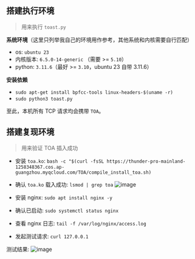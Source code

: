 ## 搭建执行环境
> 用来执行 `toast.py`

**系统环境**（这里只列举我自己的环境用作参考，其他系统和内核需要自行匹配）
- os: `ubuntu 23`
- 内核版本: `6.5.0-14-generic` （需要 >= `5.10`）
- python: `3.11.6`（最好 >= `3.10`，ubuntu 23 自带 3.11.6）

**安装依赖**
- `sudo apt-get install bpfcc-tools linux-headers-$(uname -r)`
- `sudo python3 toast.py`

至此，本机所有 TCP 请求均会携带 `TOA`。

## 搭建复现环境
> 用来验证 TOA 插入成功

- 安装 `toa.ko`: `bash -c "$(curl -fsSL https://thunder-pro-mainland-1258348367.cos.ap-guangzhou.myqcloud.com/TOA/compile_install_toa.sh)`
- 确认 `toa.ko` 载入成功: `lsmod | grep toa`
![image](https://github.com/Macr0phag3/toast/assets/20874963/0c17aad0-e0d3-4f48-98a6-6108366b4b3b)

- 安装 nginx: `sudo apt install nginx -y`
- 确认已启动: `sudo systemctl status nginx`
- 查看 nginx 日志: `tail -f /var/log/nginx/access.log`
- 发起测试请求: `curl 127.0.0.1`

测试结果: 
![image](https://github.com/Macr0phag3/toast/assets/20874963/b5ab2ed2-6219-40af-b55f-42bbddf1a75d)
